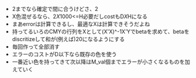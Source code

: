 - 2までなら確定で間に合うけどさ、2
- X色混ぜるなら、2*X*1000<=H必要だしcostもD*X*Hになる
- まあerrorは計算できるし、最適なXは計算できそうだよね
- 持ってるいろのCMYの行列をXとして(X'X)^-1X'Yでbetaを求めて、betaをdiscritizeして和が(例えば)20になるようにする
- 毎回作って全部消す
- エラーのコストがD以下なら既存の色を使う
- 一番近い色を持ってきて次以降はM_val個までエラーが小さくなるものを加えていく